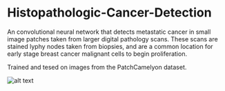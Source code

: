 # Histopathologic-Cancer-Detection
An convolutional neural network that detects metastatic cancer in small image patches taken from larger digital pathology scans. These scans are stained lyphy nodes taken from biopsies, and are a common location for early stage breast cancer malignant cells to begin proliferation.

Trained and tesed on images from the PatchCamelyon dataset. 

![alt text](http://url/to/img.png)
